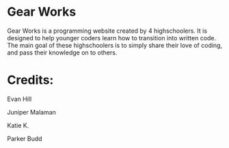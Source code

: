 # Gear Works
Gear Works is a programming website created by 4 highschoolers. It is designed to help younger coders learn how to transition into written code. The main goal of these highschoolers is to simply share their love of coding, and pass their knowledge on to others.

# Credits:
Evan Hill

Juniper Malaman

Katie K.

Parker Budd
